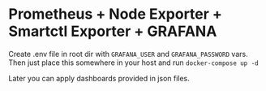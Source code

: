 # Prometheus + Node Exporter + Smartctl Exporter + GRAFANA

Create .env file in root dir with `GRAFANA_USER` and `GRAFANA_PASSWORD` vars.
Then just place this somewhere in your host and run `docker-compose up -d`

Later you can apply dashboards provided in json files.

